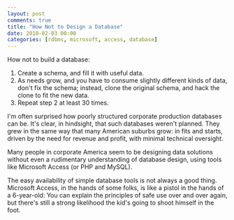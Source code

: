 ```yaml
---
layout: post
comments: true
title: "How Not to Design a Database"
date: 2010-02-03 00:00
categories: [rdbms, microsoft, access, database]
---
```


How not to build a database:

1. Create a schema, and fill it with useful data.
2. As needs grow, and you have to consume slightly different kinds
   of data, don't fix the schema; instead, clone the original schema,
   and hack the clone to fit the new data.
3. Repeat step 2 at least 30 times.

I'm often surprised how poorly structured corporate production
databases can be. It's clear, in hindsight, that such databases
weren't planned. They grew in the same way that many American
suburbs grow: in fits and starts, driven by the need for revenue
and profit, with minimal technical oversight.

Many people in corporate America seem to be designing data
solutions without even a rudimentary understanding of database
design, using tools like Microsoft Access (or PHP and MySQL).

The easy availability of simple database tools is not always a good
thing. Microsoft Access, in the hands of some folks, is like a
pistol in the hands of a 6-year-old: You can explain the principles
of safe use over and over again, but there's still a strong
likelihood the kid's going to shoot himself in the foot.

